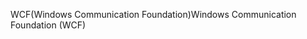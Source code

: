 <span data-ttu-id="5de7b-101">WCF(Windows Communication Foundation)</span><span class="sxs-lookup"><span data-stu-id="5de7b-101">Windows Communication Foundation (WCF)</span></span>